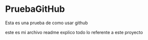 # PruebaGitHub
Esta es una prueba de como usar github

este es mi archivo readme explico todo lo referente a este proyecto
